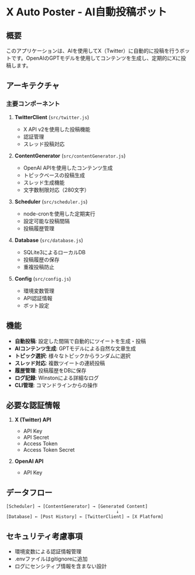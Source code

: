 # X Auto Poster - AI自動投稿ボット

## 概要
このアプリケーションは、AIを使用してX（Twitter）に自動的に投稿を行うボットです。OpenAIのGPTモデルを使用してコンテンツを生成し、定期的にXに投稿します。

## アーキテクチャ

### 主要コンポーネント

1. **TwitterClient** (`src/twitter.js`)
   - X API v2を使用した投稿機能
   - 認証管理
   - スレッド投稿対応

2. **ContentGenerator** (`src/contentGenerator.js`)
   - OpenAI APIを使用したコンテンツ生成
   - トピックベースの投稿生成
   - スレッド生成機能
   - 文字数制限対応（280文字）

3. **Scheduler** (`src/scheduler.js`)
   - node-cronを使用した定期実行
   - 設定可能な投稿間隔
   - 投稿履歴管理

4. **Database** (`src/database.js`)
   - SQLite3によるローカルDB
   - 投稿履歴の保存
   - 重複投稿防止

5. **Config** (`src/config.js`)
   - 環境変数管理
   - API認証情報
   - ボット設定

## 機能

- **自動投稿**: 設定した間隔で自動的にツイートを生成・投稿
- **AIコンテンツ生成**: GPTモデルによる自然な文章生成
- **トピック選択**: 様々なトピックからランダムに選択
- **スレッド対応**: 複数ツイートの連続投稿
- **履歴管理**: 投稿履歴をDBに保存
- **ログ記録**: Winstonによる詳細なログ
- **CLI管理**: コマンドラインからの操作

## 必要な認証情報

1. **X (Twitter) API**
   - API Key
   - API Secret
   - Access Token
   - Access Token Secret

2. **OpenAI API**
   - API Key

## データフロー

```
[Scheduler] → [ContentGenerator] → [Generated Content]
                                          ↓
[Database] ← [Post History] ← [TwitterClient] → [X Platform]
```

## セキュリティ考慮事項

- 環境変数による認証情報管理
- .envファイルはgitignoreに追加
- ログにセンシティブ情報を含まない設計